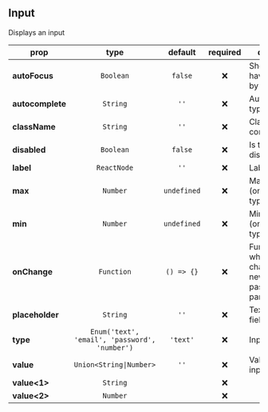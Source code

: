## Input

Displays an input

prop | type | default | required | description
---- | :----: | :-------: | :--------: | -----------
**autoFocus** | `Boolean` | `false` | :x: | Should the input have the focus by default ?
**autocomplete** | `String` | `''` | :x: | Autocomplete type
**className** | `String` | `''` | :x: | Class of the container
**disabled** | `Boolean` | `false` | :x: | Is the input disabled ?
**label** | `ReactNode` | `''` | :x: | Label to display
**max** | `Number` | `undefined` | :x: | Maximum value (only for type="number")
**min** | `Number` | `undefined` | :x: | Minimum value (only for type="number")
**onChange** | `Function` | `() => {}` | :x: | Function called when the value change, the new value is passed as parameter
**placeholder** | `String` | `''` | :x: | Text to display if field is blank
**type** | `Enum('text', 'email', 'password', 'number')` | `'text'` | :x: | Input type
**value** | `Union<String\|Number>` | `''` | :x: | Value of the input
**value<1>** | `String` |  | :x: | 
**value<2>** | `Number` |  | :x: | 

